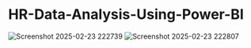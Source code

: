 # HR-Data-Analysis-Using-Power-BI
![Screenshot 2025-02-23 222739](https://github.com/user-attachments/assets/f24acd17-ad29-4604-aa48-099466ce940e)
![Screenshot 2025-02-23 222807](https://github.com/user-attachments/assets/637ab89c-f275-4946-8887-51709c0bb3c7)
